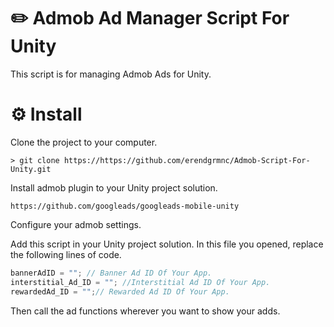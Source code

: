 # ✏️ Admob Ad Manager Script For Unity

This script is for managing Admob Ads for Unity.

# ⚙️ Install

Clone the project to your computer.
```
> git clone https://https://github.com/erendgrmnc/Admob-Script-For-Unity.git
```
Install admob plugin to your Unity project solution.
```
https://github.com/googleads/googleads-mobile-unity
```
Configure your admob settings.

Add this script in your Unity project solution. 
In this file you opened, replace the following lines of code.
``` c#
bannerAdID = ""; // Banner Ad ID Of Your App.
interstitial_Ad_ID = ""; //Interstitial Ad ID Of Your App.
rewardedAd_ID = "";// Rewarded Ad ID Of Your App.
```

Then call the ad functions wherever you want to show your adds.
